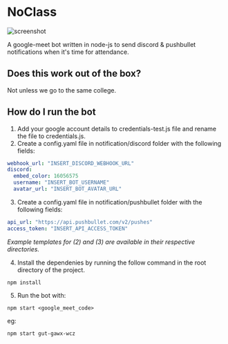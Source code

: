 # NoClass

![screenshot](https://i.imgur.com/VgelhwG.png)

A google-meet bot written in node-js to send discord & pushbullet notifications when it's time for attendance.

## Does this work out of the box?

Not unless we go to the same college.

## How do I run the bot

1. Add your google account details to credentials-test.js file and rename the file to credentials.js.
2. Create a config.yaml file in notification/discord folder with the following fields:

```yaml
webhook_url: "INSERT_DISCORD_WEBHOOK_URL"
discord:
  embed_color: 16056575
  username: "INSERT_BOT_USERNAME"
  avatar_url: "INSERT_BOT_AVATAR_URL"
```

3. Create a config.yaml file in notification/pushbullet folder with the following fields:

```yaml
api_url: "https://api.pushbullet.com/v2/pushes"
access_token: "INSERT_API_ACCESS_TOKEN"
```

_Example templates for (2) and (3) are available in their respective directories._

4. Install the dependenies by running the follow command in the root directory of the project.

```properties
npm install
```

5. Run the bot with:

```properties
npm start <google_meet_code>
```
eg:
```properties
npm start gut-gawx-wcz
```
